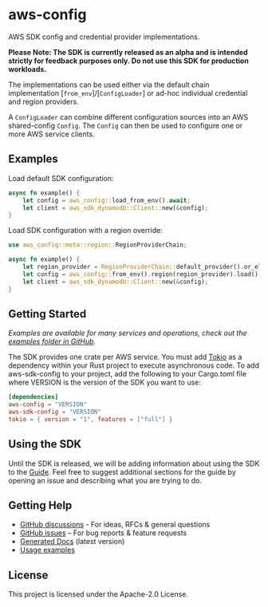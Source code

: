 # aws-config

AWS SDK config and credential provider implementations.

**Please Note: The SDK is currently released as an alpha and is intended strictly for feedback purposes only. Do not use this SDK for production workloads.**

 The implementations can be used either via the default chain implementation [`from_env`]/[`ConfigLoader`] or ad-hoc individual credential and region providers.

A `ConfigLoader` can combine different configuration sources into an AWS shared-config `Config`. The `Config` can then be used to configure one or more AWS service clients.

## Examples

Load default SDK configuration:

```rust
async fn example() {
    let config = aws_config::load_from_env().await;
    let client = aws_sdk_dynamodb::Client::new(&config);
}
```

Load SDK configuration with a region override:

```rust
use aws_config::meta::region::RegionProviderChain;

async fn example() {
    let region_provider = RegionProviderChain::default_provider().or_else("us-east-1");
    let config = aws_config::from_env().region(region_provider).load().await;
    let client = aws_sdk_dynamodb::Client::new(&config);
}
```

## Getting Started

_Examples are available for many services and operations, check out the [examples folder in GitHub]._

The SDK provides one crate per AWS service. You must add [Tokio] as a dependency within your Rust project to execute asynchronous code. To add aws-sdk-config to your project, add the following to your Cargo.toml file where VERSION is the version of the SDK you want to use:

```toml
[dependencies]
aws-config = "VERSION"
aws-sdk-config = "VERSION"
tokio = { version = "1", features = ["full"] }
```

## Using the SDK

Until the SDK is released, we will be adding information about using the SDK to the [Guide]. Feel free to suggest additional sections for the guide by opening an issue and describing what you are trying to do.

## Getting Help

- [GitHub discussions] - For ideas, RFCs & general questions
- [GitHub issues] – For bug reports & feature requests
- [Generated Docs] (latest version)
- [Usage examples]

## License

This project is licensed under the Apache-2.0 License.

[examples folder in GitHub]: https://github.com/awslabs/aws-sdk-rust/tree/main/sdk/examples
[Tokio]: https://crates.io/crates/tokio
[Guide]: https://github.com/awslabs/aws-sdk-rust/blob/main/Guide.md
[GitHub discussions]: https://github.com/awslabs/aws-sdk-rust/discussions
[GitHub issues]: https://github.com/awslabs/aws-sdk-rust/issues/new/choose
[Generated Docs]: https://awslabs.github.io/aws-sdk-rust/
[Usage examples]: https://github.com/awslabs/aws-sdk-rust/tree/main/sdk/examples
